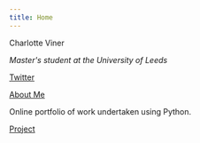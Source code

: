 ```yaml
---
title: Home
---
```


Charlotte Viner

*Master's student at the University of Leeds*

<a href="https://twitter.com/charlotteviner" target ="_blank">Twitter</a>

[About Me](https://charlotteviner.github.io/aboutme.html)

Online portfolio of work undertaken using Python.

[Project](https://charlotteviner.github.io/index2.html)
